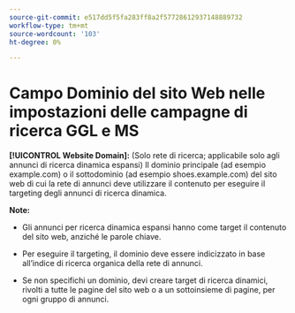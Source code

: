 ```yaml
---
source-git-commit: e517dd5f5fa283ff8a2f57728612937148889732
workflow-type: tm+mt
source-wordcount: '103'
ht-degree: 0%

---
```

# Campo Dominio del sito Web nelle impostazioni delle campagne di ricerca GGL e MS

**[!UICONTROL Website Domain]:** (Solo rete di ricerca; applicabile solo agli annunci di ricerca dinamica espansi) Il dominio principale (ad esempio example.com) o il sottodominio (ad esempio shoes.example.com) del sito web di cui la rete di annunci deve utilizzare il contenuto per eseguire il targeting degli annunci di ricerca dinamica.

**Note:**

* Gli annunci per ricerca dinamica espansi hanno come target il contenuto del sito web, anziché le parole chiave.

* Per eseguire il targeting, il dominio deve essere indicizzato in base all’indice di ricerca organica della rete di annunci.

* Se non specifichi un dominio, devi creare target di ricerca dinamici, rivolti a tutte le pagine del sito web o a un sottoinsieme di pagine, per ogni gruppo di annunci.
